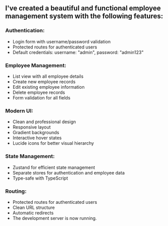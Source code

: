 ## I've created a beautiful and functional employee management system with the following features:

### Authentication:

- Login form with username/password validation
- Protected routes for authenticated users
- Default credentials: username: "admin", password: "admin123"

### Employee Management:

- List view with all employee details
- Create new employee records
- Edit existing employee information
- Delete employee records
- Form validation for all fields

### Modern UI:

- Clean and professional design
- Responsive layout
- Gradient backgrounds
- Interactive hover states
- Lucide icons for better visual hierarchy

### State Management:

- Zustand for efficient state management
- Separate stores for authentication and employee data
- Type-safe with TypeScript

### Routing:

- Protected routes for authenticated users
- Clean URL structure
- Automatic redirects
- The development server is now running.
